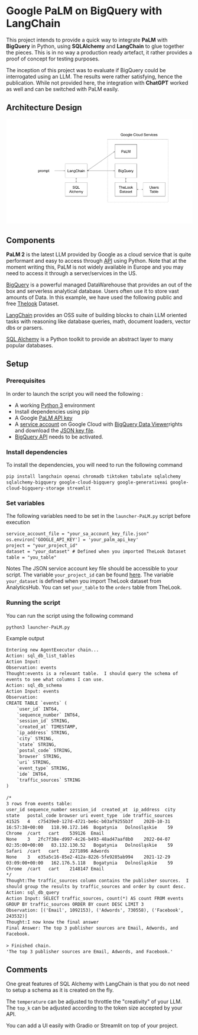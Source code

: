 # Google PaLM on BigQuery with LangChain

This project intends to provide a quick way to integrate **PaLM** with **BigQuery** in Python, using **SQLAlchemy** and **LangChain** to glue together the pieces. This is in no way a production ready artefact, it rather provides a proof of concept for testing purposes.

The inception of this project was to evaluate if BigQuery could be interrogated using an LLM. The results were rather satisfying, hence the publication. While not provided here, the integration with **ChatGPT** worked as well and can be switched with PaLM easily. 

## Architecture Design

![diagram](./assets/diagram.png)

## Components

**PaLM 2** is the latest LLM provided by Google as a cloud service that is quite performant and easy to access through [API](https://developers.generativeai.google/api/python/google/generativeai) using Python. Note that at the moment writing this, PaLM is not widely available in Europe and you may need to access it through a server/services in the US. 

[BigQuery](https://cloud.google.com/bigquery/docs/introduction) is a powerful managed DataWarehouse that provides an out of the box and serverless analytical database. Users often use it to store vast amounts of Data. In this example, we have used the following public and free [Thelook](https://console.cloud.google.com/bigquery/analytics-hub/exchanges;cameo=analyticshub;pageName=listing-detail;pageResource=1057666841514.us.google_cloud_public_datasets_17e74966199.thelook_ecommerce) Dataset.

[LangChain](https://python.langchain.com/docs/get_started/introduction) provides an OSS suite of building blocks to chain LLM oriented tasks with reasoning like database queries, math, document loaders, vector dbs or parsers.

[SQL Alchemy](https://www.sqlalchemy.org/) is a Python toolkit to provide an abstract layer to many popular databases.

## Setup

### Prerequisites
In order to launch the script you will need the following :
- A working [Python 3](https://docs.python.org/3/using/unix.html#getting-and-installing-the-latest-version-of-python) environment
- Install dependencies using pip
- A Google [PaLM API key](https://developers.generativeai.google/tutorials/setup)
- A [service account](https://cloud.google.com/iam/docs/service-account-overview) on Google Cloud with [BigQuery Data Viewer](https://cloud.google.com/bigquery/docs/access-control-basic-roles)rights and download the [JSON key file](https://cloud.google.com/iam/docs/keys-create-delete).
- [BigQuery API](https://console.cloud.google.com/marketplace/product/google/bigquery.googleapis.com) needs to be activated.

### Install dependencies

To install the dependencies, you will need to run the following command
```
pip install langchain openai chromadb tiktoken tabulate sqlalchemy sqlalchemy-bigquery google-cloud-bigquery google-generativeai google-cloud-bigquery-storage streamlit
```

### Set variables
The following variables need to be set in the `launcher-PaLM.py` script before execution
```
service_account_file = "your_sa_account_key_file.json"
os.environ['GOOGLE_API_KEY'] = 'your_palm_api_key'
project = "your_project_id" 
dataset = "your_dataset" # Defined when you imported TheLook Dataset
table = "you_table"
```
Notes
The JSON service account key file should be accessible to your script.
The variable `your_project_id` can be found [here](https://console.cloud.google.com/home/dashboard). The variable `your_dataset` is defined when you import TheLook dataset from AnalyticsHub. You can set `your_table` to the `orders` table from TheLook.

### Running the script
You can run the script using the following command
```
python3 launcher-PaLM.py
```

Example output
```
Entering new AgentExecutor chain...
Action: sql_db_list_tables
Action Input: 
Observation: events
Thought:events is a relevant table.  I should query the schema of events to see what columns I can use.
Action: sql_db_schema
Action Input: events
Observation: 
CREATE TABLE `events` (
	`user_id` INT64, 
	`sequence_number` INT64, 
	`session_id` STRING, 
	`created_at` TIMESTAMP, 
	`ip_address` STRING, 
	`city` STRING, 
	`state` STRING, 
	`postal_code` STRING, 
	`browser` STRING, 
	`uri` STRING, 
	`event_type` STRING, 
	`ide` INT64, 
	`traffic_sources` STRING
)

/*
3 rows from events table:
user_id	sequence_number	session_id	created_at	ip_address	city	state	postal_code	browser	uri	event_type	ide	traffic_sources
41525	4	c75439e0-127d-4721-be6c-b03af9255b3f	2020-10-31 16:57:38+00:00	118.90.172.146	Bogatynia	Dolnośląskie	59	Chrome	/cart	cart	539126	Email
None	3	2fc7f38e-d997-4c26-b493-48ad47aaf8b0	2022-04-07 02:35:00+00:00	83.132.130.52	Bogatynia	Dolnośląskie	59	Safari	/cart	cart	2271896	Adwords
None	3	e35a5c16-85e2-412a-8226-5fe9285ab994	2021-12-29 03:09:00+00:00	162.176.5.118	Bogatynia	Dolnośląskie	59	Chrome	/cart	cart	2148147	Email
*/
Thought:The traffic_sources column contains the publisher sources.  I should group the results by traffic_sources and order by count desc.
Action: sql_db_query
Action Input: SELECT traffic_sources, count(*) AS count FROM events GROUP BY traffic_sources ORDER BY count DESC LIMIT 3
Observation: [('Email', 1092153), ('Adwords', 730558), ('Facebook', 243532)]
Thought:I now know the final answer
Final Answer: The top 3 publisher sources are Email, Adwords, and Facebook.

> Finished chain.
'The top 3 publisher sources are Email, Adwords, and Facebook.'
```

## Comments
One great features of SQL Alchemy with LangChain is that you do not need to setup a schema as it is created on the fly.

The `temperature` can be adjusted to throttle the "creativity" of your LLM. The `top_k` can be adjusted according to the token size accepted by your API.

You can add a UI easily with Gradio or Streamlit on top of your project.